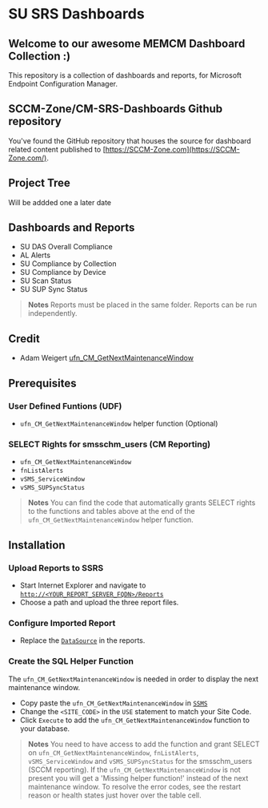# SU SRS Dashboards

## Welcome to our awesome MEMCM Dashboard Collection :)

This repository is a collection of dashboards and reports, for Microsoft Endpoint Configuration Manager.

## SCCM-Zone/CM-SRS-Dashboards Github repository

You've found the GitHub repository that houses the source for dashboard related content published to [https://SCCM-Zone.com](https://SCCM-Zone.com/).

## Project Tree

Will be addded one a later date

## Dashboards and Reports

* SU DAS Overall Compliance
* AL Alerts
* SU Compliance by Collection
* SU Compliance by Device
* SU Scan Status
* SU SUP Sync Status

>**Notes**
> Reports must be placed in the same folder.
> Reports can be run independently.

## Credit

* Adam Weigert [ufn_CM_GetNextMaintenanceWindow](https://social.technet.microsoft.com/wiki/contents/articles/7870.sccm-2007-create-report-of-upcoming-maintenance-windows-by-client.aspx)

## Prerequisites

### User Defined Funtions (UDF)

* `ufn_CM_GetNextMaintenanceWindow` helper function (Optional)

### SELECT Rights for smsschm_users (CM Reporting)

* `ufn_CM_GetNextMaintenanceWindow`
* `fnListAlerts`
* `vSMS_ServiceWindow`
* `vSMS_SUPSyncStatus`

>**Notes**
> You can find the code that automatically grants SELECT rights to the functions and tables above at the end of the `ufn_CM_GetNextMaintenanceWindow` helper function.

## Installation

### Upload Reports to SSRS

* Start Internet Explorer and navigate to [`http://<YOUR_REPORT_SERVER_FQDN>/Reports`](http://en.wikipedia.org/wiki/Fully_qualified_domain_name)
* Choose a path and upload the three report files.

### Configure Imported Report

* Replace the [`DataSource`](https://joshheffner.com/how-to-import-additional-software-update-reports-in-sccm/) in the reports.

### Create the SQL Helper Function

The `ufn_CM_GetNextMaintenanceWindow` is needed in order to display the next maintenance window.

* Copy paste the `ufn_CM_GetNextMaintenanceWindow` in [`SSMS`](https://docs.microsoft.com/en-us/sql/ssms/sql-server-management-studio-ssms?view=sql-server-2017)
* Change the `<SITE_CODE>` in the `USE` statement to match your Site Code.
* Click `Execute` to add the `ufn_CM_GetNextMaintenanceWindow` function to your database.

> **Notes**
> You need to have access to add the function and grant SELECT on `ufn_CM_GetNextMaintenanceWindow`, `fnListAlerts`, `vSMS_ServiceWindow` and `vSMS_SUPSyncStatus` for the smsschm_users (SCCM reporting).
> If the `ufn_CM_GetNextMaintenanceWindow` is not present you will get a 'Missing helper function!' instead of the next maintenance window.
> To resolve the error codes, see the restart reason or health states just hover over the table cell.
